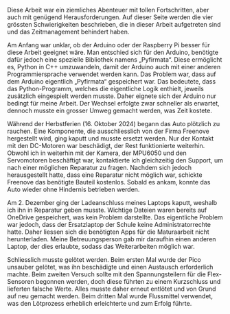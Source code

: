Diese Arbeit war ein ziemliches Abenteuer mit tollen Fortschritten, aber auch mit genügend Herausforderungen. Auf dieser Seite werden die vier grössten Schwierigkeiten beschrieben, die in dieser Arbeit aufgetreten sind und das Zeitmanagement behindert haben.

Am Anfang war unklar, ob der Arduino oder der Raspberry Pi besser für diese Arbeit geeignet wäre. Man entschied sich für den Arduino, benötigte dafür jedoch eine spezielle Bibliothek namens „Pyfirmata“. Diese ermöglicht es, Python in C++ umzuwandeln, damit der Arduino auch mit einer anderen Programmiersprache verwendet werden kann. Das Problem war, dass auf dem Arduino eigentlich „Pyfirmata“ gespeichert war. Das bedeutete, dass das Python-Programm, welches die eigentliche Logik enthielt, jeweils zusätzlich eingespielt werden musste. Daher eignete sich der Arduino nur bedingt für meine Arbeit. Der Wechsel erfolgte zwar schneller als erwartet, dennoch musste ein grosser Umweg gemacht werden, was Zeit kostete.

Während der Herbstferien (16. Oktober 2024) begann das Auto plötzlich zu rauchen. Eine Komponente, die ausschliesslich von der Firma Freenove hergestellt wird, ging kaputt und musste ersetzt werden. Nur der Kontakt mit den DC-Motoren war beschädigt, der Rest funktionierte weiterhin. Obwohl ich in weiterhin mit der Kamera, der MPU6050 und den Servomotoren beschäftigt war, kontaktierte ich gleichzeitig den Support, um nach einer möglichen Reparatur zu fragen. Nachdem sich jedoch herausgestellt hatte, dass eine Reparatur nicht möglich war, schickte Freenove das benötigte Bauteil kostenlos. Sobald es ankam, konnte das Auto wieder ohne Hindernis betrieben werden.

Am 2. Dezember ging der Ladeanschluss meines Laptops kaputt, weshalb ich ihn in Reparatur geben musste. Wichtige Dateien waren bereits auf OneDrive gespeichert, was kein Problem darstellte. Das eigentliche Problem war jedoch, dass der Ersatzlaptop der Schule keine Administratorrechte hatte. Daher liessen sich die benötigten Apps für die Maturaarbeit nicht herunterladen. Meine Betreuungsperson gab mir daraufhin einen anderen Laptop, der dies erlaubte, sodass das Weiterarbeiten möglich war.

Schliesslich musste gelötet werden. Beim ersten Mal wurde der Pico unsauber gelötet, was ihn beschädigte und einen Austausch erforderlich machte. Beim zweiten Versuch sollte mit den Spannungsteilern für die Flex-Sensoren begonnen werden, doch diese führten zu einem Kurzschluss und lieferten falsche Werte. Alles musste daher erneut entlötet und von Grund auf neu gemacht werden. Beim dritten Mal wurde Flussmittel verwendet, was den Lötprozess erheblich erleichterte und zum Erfolg führte.
